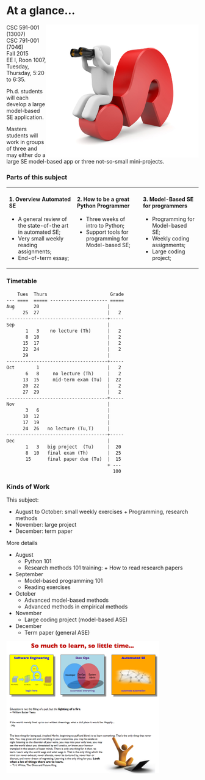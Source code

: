 
# At a glance...

<img width=400 align=right src="img/overview.png">

CSC 591-001 (13007)   
CSC 791-001 (7046)   
Fall 2015   
EE I, Roon 1007, Tuesday, Thursday, 5:20 to 6:35.

Ph.d. students will each develop a   large model-based  SE application.

Masters students will work in groups of three and may either do a large SE model-based app or
three not-so-small mini-projects.


### Parts of this subject

<table><tr><td colspan=2 valign=top>
<h4>1. Overview Automated SE</h4>
<ul>
<li>
A general review of the state-of-the art in automated SE;
<li>
Very small weekly reading assignments;
<li>
End-of-term essay;
</ul>
</td><td valign=top>
<h4>2. How to be a great Python Programmer</h4>
<ul>
<li>Three weeks of intro to Python;
<li>Support tools for programming for Model-based SE;
</ul>


</td>
<td valign=top>

<h4>3. Model-Based SE for programmers</h4>
<ul>
<li>Programming for Model-based SE;
<li> Weekly coding assignments;
<li> Large coding project;
</ul>
</td></tr></table>

### Timetable


```
    Tues  Thurs                       Grade
--- ====  ===== --------------------- =====
Aug       20                         |
      25  27                         |   2
-------------------------------------+-----
Sep                                  |
       1   3    no lecture (Th)      |   2
       8  10                         |   2
      15  17                         |   2
	  22  24                         |   2
	  29                             |
-------------------------------------+-----
Oct        1                         |   2
       6   8     no lecture (Th)     |   2
	  13  15     mid-term exam (Tu)  |  22
      20  22                         |   2
      27  29                         |   2
-------------------------------------+-----
Nov                                  | 
 	   3   6                         |
	  10  12                         |
	  17  19                         |
	  24  26   no lecture (Tu,T)     |
-------------------------------------+-----
Dec                                  |
       1   3   big project  (Tu)     |  20
       8  10   final exam (Th)       |  25
	   15      final paper due (Tu)  |  15
	                                 + ---
	                                   100	
```
	  
### Kinds of Work



This subject:

+ August to October: small weekly exercises
      +  Programming, research methods
+ November: large project
+ December: term paper

More details

+ August 
    + Python 101
    + Research methods 101 training:
	      + How to read research papers
+ September 
    + Model-based programming 101
    + Reading exercises
+ October 
    + Advanced model-based methods
    + Advanced methods in empirical methods
+ November
    + Large coding project (model-based ASE)
+ December
    + Term paper (general ASE)




<a href="img/learning.png"><img width=400 align=center src="img/learning.png"></a>
